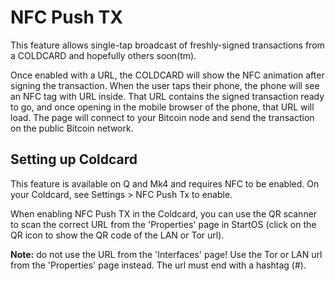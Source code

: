 # NFC Push TX

This feature allows single-tap broadcast of freshly-signed transactions from a COLDCARD and hopefully others soon(tm).

Once enabled with a URL, the COLDCARD will show the NFC animation after signing the transaction. When the user taps their phone, the phone will see an NFC tag with URL inside. That URL contains the signed transaction ready to go, and once opening in the mobile browser of the phone, that URL will load. The page will connect to your Bitcoin node and send the transaction on the public Bitcoin network.

## Setting up Coldcard

This feature is available on Q and Mk4 and requires NFC to be enabled. On your Coldcard, see Settings > NFC Push Tx to enable.

When enabling NFC Push TX in the Coldcard, you can use the QR scanner to scan the correct URL from the 'Properties' page in StartOS (click on the QR icon to show the QR code of the LAN or Tor url).

**Note:** do not use the URL from the 'Interfaces' page! Use the Tor or LAN url from the 'Properties' page instead. The url must end with a hashtag (#).
